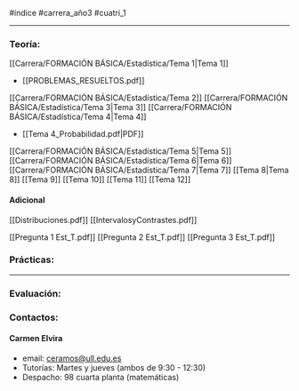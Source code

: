 #índice #carrera_año3 #cuatri_1
___
### Teoría:
[[Carrera/FORMACIÓN BÁSICA/Estadística/Tema 1|Tema 1]]
+ [[PROBLEMAS_RESUELTOS.pdf]]

[[Carrera/FORMACIÓN BÁSICA/Estadística/Tema 2]]
[[Carrera/FORMACIÓN BÁSICA/Estadística/Tema 3|Tema 3]]
[[Carrera/FORMACIÓN BÁSICA/Estadística/Tema 4|Tema 4]]
+ [[Tema 4_Probabilidad.pdf|PDF]]

[[Carrera/FORMACIÓN BÁSICA/Estadística/Tema 5|Tema 5]]
[[Carrera/FORMACIÓN BÁSICA/Estadística/Tema 6|Tema 6]]
[[Carrera/FORMACIÓN BÁSICA/Estadística/Tema 7|Tema 7]]
[[Tema 8|Tema 8]]
[[Tema 9]]
[[Tema 10]]
[[Tema 11]]
[[Tema 12]]
#### Adicional
[[Distribuciones.pdf]]
[[IntervalosyContrastes.pdf]]

[[Pregunta 1 Est_T.pdf]]
[[Pregunta 2 Est_T.pdf]]
[[Pregunta 3 Est_T.pdf]]
### Prácticas:
___
### Evaluación:

### Contactos:
#### Carmen Elvira
+ email: ceramos@ull.edu.es
+ Tutorías: Martes y jueves (ambos de 9:30 - 12:30)
+ Despacho: 98 cuarta planta (matemáticas)

